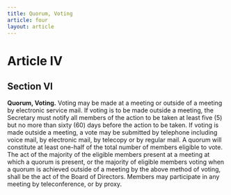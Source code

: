```yaml
---
title: Quorum, Voting
article: four
layout: article
---
```

# Article IV
## Section VI

**Quorum, Voting.** Voting may be made at a meeting or outside of a meeting by electronic service mail. If voting is to be made outside a meeting, the Secretary must notify all members of the action to be taken at least five (5) but no more than sixty (60) days before the action to be taken. If voting is made outside a meeting, a vote may be submitted by telephone including voice mail, by electronic mail, by telecopy or by regular mail. A quorum will constitute at least one-half of the total number of members eligible to vote. The act of the majority of the eligible members present at a meeting at which a quorum is present, or the majority of eligible members voting when a quorum is achieved outside of a meeting by the above method of voting, shall be the act of the Board of Directors. Members may participate in any meeting by teleconference, or by proxy.
